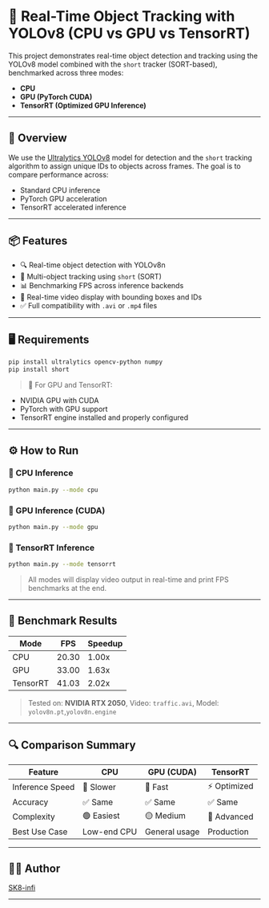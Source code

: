 # 🚀 Real-Time Object Tracking with YOLOv8 (CPU vs GPU vs TensorRT)

This project demonstrates real-time object detection and tracking using the YOLOv8 model combined with the `short` tracker (SORT-based), benchmarked across three modes:

- **CPU**
- **GPU (PyTorch CUDA)**
- **TensorRT (Optimized GPU Inference)**

---

## 🧠 Overview

We use the [Ultralytics YOLOv8](https://github.com/ultralytics/ultralytics) model for detection and the `short` tracking algorithm to assign unique IDs to objects across frames. The goal is to compare performance across:

- Standard CPU inference
- PyTorch GPU acceleration
- TensorRT accelerated inference

---

## 📦 Features

- 🔍 Real-time object detection with YOLOv8n
- 🧠 Multi-object tracking using `short` (SORT)
- 📊 Benchmarking FPS across inference backends
- 🎥 Real-time video display with bounding boxes and IDs
- ✅ Full compatibility with `.avi` or `.mp4` files

---

## 🖥️ Requirements

```bash
pip install ultralytics opencv-python numpy
pip install short
```

> 🧪 For GPU and TensorRT:

- NVIDIA GPU with CUDA
- PyTorch with GPU support
- TensorRT engine installed and properly configured

---

## ⚙️ How to Run

### 🔹 CPU Inference

```bash
python main.py --mode cpu
```

### 🔹 GPU Inference (CUDA)

```bash
python main.py --mode gpu
```

### 🔹 TensorRT Inference

```bash
python main.py --mode tensorrt
```

> All modes will display video output in real-time and print FPS benchmarks at the end.

---

## 🧪 Benchmark Results

| Mode     | FPS   | Speedup |
| -------- | ----- | ------- |
| CPU      | 20.30 | 1.00x   |
| GPU      | 33.00 | 1.63x   |
| TensorRT | 41.03 | 2.02x   |

> Tested on: **NVIDIA RTX 2050**, Video: `traffic.avi`, Model: `yolov8n.pt`,`yolov8n.engine`

---

## 🔍 Comparison Summary

| Feature         | CPU         | GPU (CUDA)    | TensorRT     |
| --------------- | ----------- | ------------- | ------------ |
| Inference Speed | 🐢 Slower   | 🚀 Fast       | ⚡ Optimized |
| Accuracy        | ✅ Same     | ✅ Same       | ✅ Same      |
| Complexity      | 🟢 Easiest  | 🟡 Medium     | 🔴 Advanced  |
| Best Use Case   | Low-end CPU | General usage | Production   |

---

## 🧑‍💻 Author

[SK8-infi](https://github.com/SK8-infi)

---
